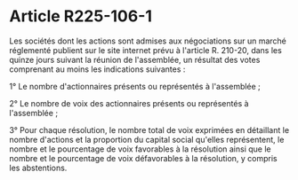 # Article R225-106-1

Les sociétés dont les actions sont admises aux négociations sur un marché réglementé publient sur le site internet prévu à l'article R. 210-20, dans les quinze jours suivant la réunion de l'assemblée, un résultat des votes comprenant au moins les indications suivantes :

1° Le nombre d'actionnaires présents ou représentés à l'assemblée ;

2° Le nombre de voix des actionnaires présents ou représentés à l'assemblée ;

3° Pour chaque résolution, le nombre total de voix exprimées en détaillant le nombre d'actions et la proportion du capital social qu'elles représentent, le nombre et le pourcentage de voix favorables à la résolution ainsi que le nombre et le pourcentage de voix défavorables à la résolution, y compris les abstentions.
